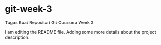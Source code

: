 # git-week-3
Tugas Buat Repositori Git Coursera Week 3

I am editing the README file. Adding some more details about the project description.
